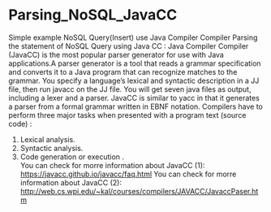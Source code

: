 # Parsing_NoSQL_JavaCC
Simple example NoSQL Query(Insert) use Java Compiler Compiler
Parsing the statement of NoSQL Query using Java CC :
Java Compiler Compiler (JavaCC) is the most popular parser generator for use with Java applications.A parser generator is a tool that reads a grammar specification and converts it to a Java program that can recognize matches to the grammar.
You specify a language’s lexical and syntactic description in a JJ file, then run javacc on the JJ file. You will get seven java files as output, including a lexer and a parser.
JavaCC is similar to yacc in that it generates a parser from a formal grammar written in EBNF notation.
Compilers have to perform three major tasks when presented with a program text (source code)  :
1. Lexical analysis.
2. Syntactic analysis.
3. Code generation or execution .<br/>
You can check for morre information about JavaCC (1): https://javacc.github.io/javacc/faq.html
You can check for morre information about JavaCC (2): http://web.cs.wpi.edu/~kal/courses/compilers/JAVACC/JavaccPaser.htm
